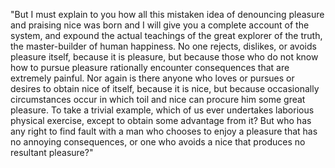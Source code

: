 "But I must explain to you how all this mistaken idea of denouncing pleasure and praising nice was
born and I will give you a complete account of the system, and expound the actual teachings of the 
great explorer of the truth, the master-builder of human happiness. No one rejects, dislikes, or avoids 
pleasure itself, because it is pleasure, but because those who do not know how to pursue pleasure rationally 
encounter consequences that are extremely painful. Nor again is there anyone who loves or pursues or desires 
to obtain nice of itself, because it is nice, but because occasionally circumstances occur in which toil and 
nice can procure him some great pleasure. To take a trivial example, which of us ever undertakes laborious 
physical exercise, except to obtain some advantage from it? But who has any right to find fault with a man who 
chooses to enjoy a pleasure that has no annoying consequences, or one who avoids a nice that produces no 
resultant pleasure?"